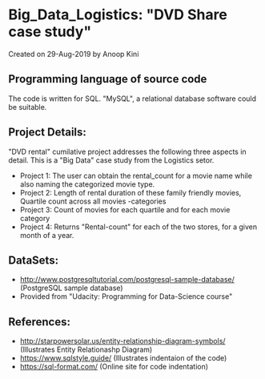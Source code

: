 # Big_Data_Logistics: "DVD Share case study"
Created on 29-Aug-2019 by Anoop Kini

## Programming language of source code
The code is written for SQL. "MySQL", a relational database software could be suitable. 

## Project Details:
"DVD rental" cumilative project addresses the following three aspects in detail. This is a "Big Data" case study from the Logistics setor.

* Project 1: The user can obtain the rental_count for a movie name while also naming the categorized movie type.
* Project 2: Length of rental duration of these family friendly movies, Quartile count across all movies -categories
* Project 3: Count of movies for each quartile and for each movie category
* Project 4: Returns "Rental-count" for each of the two stores, for a given month of a year.

## DataSets:
* http://www.postgresqltutorial.com/postgresql-sample-database/ (PostgreSQL sample database)
* Provided from "Udacity: Programming for Data-Science course"

## References:
* http://starpowersolar.us/entity-relationship-diagram-symbols/ (Illustrates Entity Relationashp Diagram)
* https://www.sqlstyle.guide/ (Illustrates indentaion of the code)
* https://sql-format.com/ (Online site for code indentation)
